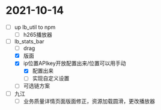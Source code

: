 # 2021-10-14
 - [ ] up lb_util to npm 
   - [ ] h265播放器
 - [ ] lb_stats_bar
   - [ ] drag
   - [x] 版面
   - [x] ip位置APIkey开放配置出来/位置可以用手动
     - [x] 配置出来
     - [ ] 实现自定义设置
   - [ ] 可选链方案
 - [ ] 九江
   - [ ] 业务质量详情页面版面修正，资源加载圆滑，更改播放器